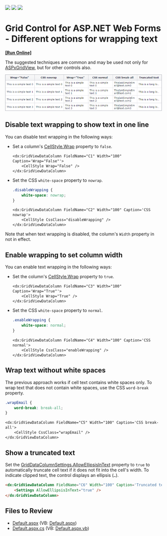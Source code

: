 <!-- default badges list -->
![](https://img.shields.io/endpoint?url=https://codecentral.devexpress.com/api/v1/VersionRange/128535450/22.2.3%2B)
[![](https://img.shields.io/badge/Open_in_DevExpress_Support_Center-FF7200?style=flat-square&logo=DevExpress&logoColor=white)](https://supportcenter.devexpress.com/ticket/details/T175881)
[![](https://img.shields.io/badge/📖_How_to_use_DevExpress_Examples-e9f6fc?style=flat-square)](https://docs.devexpress.com/GeneralInformation/403183)
<!-- default badges end -->

# Grid Control for ASP.NET Web Forms - Different options for wrapping text
<!-- run online -->
**[[Run Online]](https://codecentral.devexpress.com/128535450/)**
<!-- run online end -->

The suggested techniques are common and may be used not only for [ASPxGridView](https://docs.devexpress.com/AspNet/DevExpress.Web.ASPxGridView), but for other controls also.

![Wrapped text](grid-wrap-text.png)

## Disable text wrapping to show text in one line

You can disable text wrapping in the following ways:

* Set a column's [CellStyle.Wrap](https://docs.devexpress.com/AspNet/DevExpress.Web.AppearanceStyleBase.Wrap) property to `false`.

    ```ASPx
    <dx:GridViewDataColumn FieldName="C1" Width="100" Caption='Wrap="False"'>
        <CellStyle Wrap="False" />
    </dx:GridViewDataColumn>
    ```

* Set the CSS `white-space` property to `nowrap`.

    ```CSS
    .disableWrapping {  
        white-space: nowrap;  
    }
    ```
      
    ```ASPx
    <dx:GridViewDataColumn FieldName="C2" Width="100" Caption='CSS nowrap'>
        <CellStyle CssClass="disableWrapping" />
    </dx:GridViewDataColumn>
    ```

Note that when text wrapping is disabled, the column's `Width` property in not in effect.

## Enable wrapping to set column width

You can enable text wrapping in the following ways:

* Set the column's [CellStyle.Wrap](https://docs.devexpress.com/AspNet/DevExpress.Web.AppearanceStyleBase.Wrap) property to `true`.

    ```ASPx
    <dx:GridViewDataColumn FieldName="C3" Width="100" Caption='Wrap="True"'>
        <CellStyle Wrap="True" />
    </dx:GridViewDataColumn>
    ``` 

* Set the CSS `white-space` property to `normal`.

    ```CSS
    .enableWrapping {  
        white-space: normal;  
    }
    ```
    
    ```ASPx
    <dx:GridViewDataColumn FieldName="C4" Width="100" Caption='CSS normal'>
        <CellStyle CssClass="enableWrapping" />
    </dx:GridViewDataColumn>
    ```

## Wrap text without white spaces

The previous approach works if cell text contains white spaces only. To wrap text that does not contain white spaces, use the CSS `word-break` property.

```CSS
.wrapEmail {  
    word-break: break-all;  
}
``` 
```ASPx
<dx:GridViewDataColumn FieldName="C5" Width="100" Caption='CSS break-all'>
    <CellStyle CssClass="wrapEmail" />
</dx:GridViewDataColumn>
```

## Show a truncated text

Set the [GridDataColumnSettings.AllowEllipsisInText](https://docs.devexpress.com/AspNet/DevExpress.Web.GridDataColumnSettings.AllowEllipsisInText) property to `true` to automatically truncate cell text if it does not fit into the cell's width. To indicate clipped text, the control displays an ellipsis (`…`).

```aspx
<dx:GridViewDataColumn FieldName="C6" Width="100" Caption='Truncated text'>
    <Settings AllowEllipsisInText="true" />
</dx:GridViewDataColumn>
```

## Files to Review

* [Default.aspx](./CS/Default.aspx) (VB: [Default.aspx](./VB/Default.aspx))
* [Default.aspx.cs](./CS/Default.aspx.cs) (VB: [Default.aspx.vb](./VB/Default.aspx.vb))
